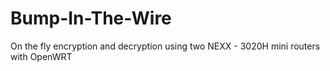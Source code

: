 # Bump-In-The-Wire
On the fly encryption and decryption using two NEXX - 3020H mini routers  with OpenWRT
